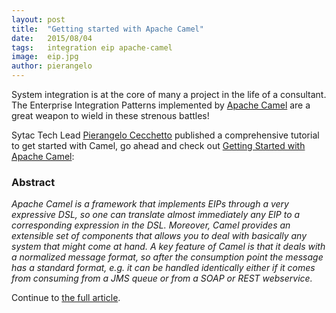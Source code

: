 ```yaml
---
layout: post
title:  "Getting started with Apache Camel"
date:   2015/08/04
tags:   integration eip apache-camel
image:  eip.jpg
author: pierangelo
---
```


<p class="intro"><span class="dropcap">S</span>ystem integration is at the core of many a project in the life of a consultant. The Enterprise Integration Patterns implemented by <a href="http://camel.apache.org">Apache Camel</a> are a great weapon to wield in these strenous battles!</p>

<p class="intro">Sytac Tech Lead <a href="http://pierangeloc.github.io/blog/2015/07/22/ride-the-camel-1/">Pierangelo Cecchetto</a> published a comprehensive tutorial to get started with Camel, go ahead and check out <a href="http://pierangeloc.github.io/blog/2015/07/22/ride-the-camel-1/">Getting Started with Apache Camel</a>:</p>

### Abstract

*Apache Camel is a framework that implements EIPs through a very expressive DSL, so one can translate almost immediately any EIP to a corresponding expression in the DSL. Moreover, Camel provides an extensible set of components that allows you to deal with basically any system that might come at hand. A key feature of Camel is that it deals with a normalized message format, so after the consumption point the message has a standard format, e.g. it can be handled identically either if it comes from consuming from a JMS queue or from a SOAP or REST webservice.*

Continue to [the full article](http://pierangeloc.github.io/blog/2015/07/22/ride-the-camel-1/).
